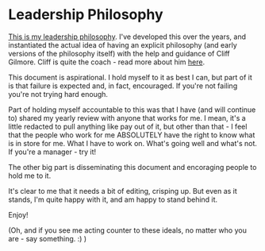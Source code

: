 # Leadership Philosophy

[This is my leadership philosophy](https://github.com/redmorestudio/leadership/blob/main/Seth's%20Leadership%20Philosophy%20v1.2.pdf).  I've developed this over the years, and instantiated the actual idea of having an explicit philosophy (and early versions of the philosophy itself) with the help and guidance of Cliff Gilmore.  Cliff is quite the coach - read more about him [here](https://medium.com/@NorthofCenter/if-you-are-thinking-about-hiring-a-north-of-center-coach-8ea52e2fe452).

This document is aspirational.  I hold myself to it as best I can, but part of it is that failure is expected and, in fact, encouraged.  If you're not failing you're not trying hard enough.

Part of holding myself accountable to this was that I have (and will continue to) shared my yearly review with anyone that works for me.  I mean, it's a little redacted to pull anything like pay out of it, but other than that - I feel that the people who work for me ABSOLUTELY have the right to know what is in store for me.  What I have to work on.  What's going well and what's not.  If you're a manager - try it!

The other big part is disseminating this document and encoraging people to hold me to it. 

It's clear to me that it needs a bit of editing, crisping up.  But even as it stands, I'm quite happy with it, and am happy to stand behind it.  

Enjoy!

(Oh, and if you see me acting counter to these ideals, no matter who you are - say something. :) )
